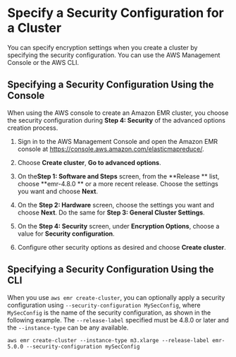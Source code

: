 # Specify a Security Configuration for a Cluster<a name="emr-specify-security-configuration"></a>

You can specify encryption settings when you create a cluster by specifying the security configuration\. You can use the AWS Management Console or the AWS CLI\.

## Specifying a Security Configuration Using the Console<a name="emr-specify-security-configuration-console"></a>

When using the AWS console to create an Amazon EMR cluster, you choose the security configuration during **Step 4: Security** of the advanced options creation process\.

1. Sign in to the AWS Management Console and open the Amazon EMR console at [https://console\.aws\.amazon\.com/elasticmapreduce/](https://console.aws.amazon.com/elasticmapreduce/)\.

1. Choose **Create cluster**, **Go to advanced options**\.

1. On the**Step 1: Software and Steps** screen, from the **Release ** list, choose **emr\-4\.8\.0 ** or a more recent release\. Choose the settings you want and choose **Next**\.

1. On the **Step 2: Hardware** screen, choose the settings you want and choose **Next**\. Do the same for **Step 3: General Cluster Settings**\.

1. On the **Step 4: Security** screen, under **Encryption Options**, choose a value for **Security configuration**\.

1. Configure other security options as desired and choose **Create cluster**\.

## Specifying a Security Configuration Using the CLI<a name="emr-specify-security-configuration-cli"></a>

When you use `aws emr create-cluster`, you can optionally apply a security configuration using `--security-configuration MySecConfig`, where `MySecConfig` is the name of the security configuration, as shown in the following example\. The `--release-label` specified must be 4\.8\.0 or later and the `--instance-type` can be any available\.

```
aws emr create-cluster --instance-type m3.xlarge --release-label emr-5.0.0 --security-configuration mySecConfig
```